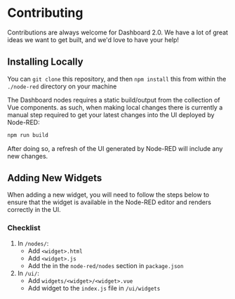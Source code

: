 # Contributing

Contributions are always welcome for Dashboard 2.0. We have a lot of great ideas we want to get built, and we'd love to have your help!
## Installing Locally

You can `git clone` this repository, and then `npm install` this from within the `./node-red` directory on your machine

The Dashboard nodes requires a static build/output from the collection of Vue components. as such,
when making local changes there is currently a manual step required to get your latest changes into the UI deployed by Node-RED:

```bash
npm run build
```

After doing so, a refresh of the UI generated by Node-RED will include any new changes.

## Adding New Widgets

When adding a new widget, you will need to follow the steps below to ensure that the widget is available in the Node-RED editor and renders correctly in the UI.

### Checklist

1. In `/nodes/`:
    - Add `<widget>.html`
    - Add `<widget>.js`
    - Add the in the `node-red/nodes` section in `package.json`
2. In `/ui/`:
    - Add `widgets/<widget>/<widget>.vue`
    - Add widget to the `index.js` file in `/ui/widgets`